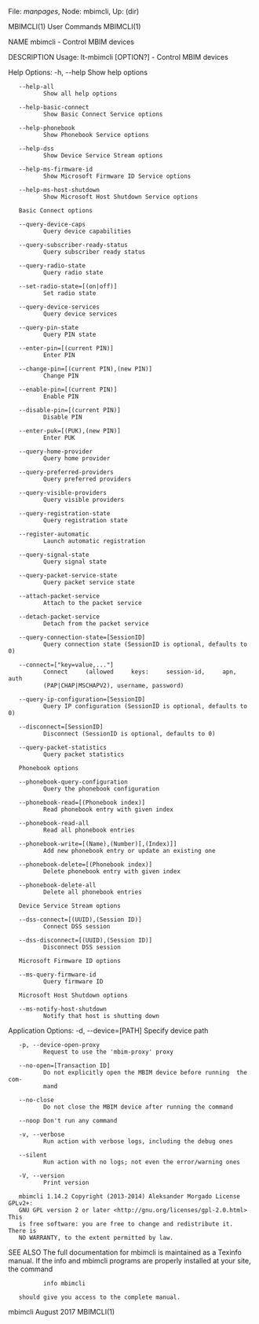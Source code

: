 File: *manpages*,  Node: mbimcli,  Up: (dir)

MBIMCLI(1)                       User Commands                      MBIMCLI(1)



NAME
       mbimcli - Control MBIM devices

DESCRIPTION
   Usage:
              lt-mbimcli [OPTION?] - Control MBIM devices

   Help Options:
       -h, --help
              Show help options

       --help-all
              Show all help options

       --help-basic-connect
              Show Basic Connect Service options

       --help-phonebook
              Show Phonebook Service options

       --help-dss
              Show Device Service Stream options

       --help-ms-firmware-id
              Show Microsoft Firmware ID Service options

       --help-ms-host-shutdown
              Show Microsoft Host Shutdown Service options

       Basic Connect options

       --query-device-caps
              Query device capabilities

       --query-subscriber-ready-status
              Query subscriber ready status

       --query-radio-state
              Query radio state

       --set-radio-state=[(on|off)]
              Set radio state

       --query-device-services
              Query device services

       --query-pin-state
              Query PIN state

       --enter-pin=[(current PIN)]
              Enter PIN

       --change-pin=[(current PIN),(new PIN)]
              Change PIN

       --enable-pin=[(current PIN)]
              Enable PIN

       --disable-pin=[(current PIN)]
              Disable PIN

       --enter-puk=[(PUK),(new PIN)]
              Enter PUK

       --query-home-provider
              Query home provider

       --query-preferred-providers
              Query preferred providers

       --query-visible-providers
              Query visible providers

       --query-registration-state
              Query registration state

       --register-automatic
              Launch automatic registration

       --query-signal-state
              Query signal state

       --query-packet-service-state
              Query packet service state

       --attach-packet-service
              Attach to the packet service

       --detach-packet-service
              Detach from the packet service

       --query-connection-state=[SessionID]
              Query connection state (SessionID is optional, defaults to 0)

       --connect=["key=value,..."]
              Connect     (allowed     keys:     session-id,     apn,     auth
              (PAP|CHAP|MSCHAPV2), username, password)

       --query-ip-configuration=[SessionID]
              Query IP configuration (SessionID is optional, defaults to 0)

       --disconnect=[SessionID]
              Disconnect (SessionID is optional, defaults to 0)

       --query-packet-statistics
              Query packet statistics

       Phonebook options

       --phonebook-query-configuration
              Query the phonebook configuration

       --phonebook-read=[(Phonebook index)]
              Read phonebook entry with given index

       --phonebook-read-all
              Read all phonebook entries

       --phonebook-write=[(Name),(Number)[,(Index)]]
              Add new phonebook entry or update an existing one

       --phonebook-delete=[(Phonebook index)]
              Delete phonebook entry with given index

       --phonebook-delete-all
              Delete all phonebook entries

       Device Service Stream options

       --dss-connect=[(UUID),(Session ID)]
              Connect DSS session

       --dss-disconnect=[(UUID),(Session ID)]
              Disconnect DSS session

       Microsoft Firmware ID options

       --ms-query-firmware-id
              Query firmware ID

       Microsoft Host Shutdown options

       --ms-notify-host-shutdown
              Notify that host is shutting down

   Application Options:
       -d, --device=[PATH]
              Specify device path

       -p, --device-open-proxy
              Request to use the 'mbim-proxy' proxy

       --no-open=[Transaction ID]
              Do not explicitly open the MBIM device before running  the  com‐
              mand

       --no-close
              Do not close the MBIM device after running the command

       --noop Don't run any command

       -v, --verbose
              Run action with verbose logs, including the debug ones

       --silent
              Run action with no logs; not even the error/warning ones

       -V, --version
              Print version

       mbimcli 1.14.2 Copyright (2013-2014) Aleksander Morgado License GPLv2+:
       GNU GPL version 2 or later <http://gnu.org/licenses/gpl-2.0.html>  This
       is free software: you are free to change and redistribute it.  There is
       NO WARRANTY, to the extent permitted by law.

SEE ALSO
       The full documentation for mbimcli is maintained as a  Texinfo  manual.
       If  the  info and mbimcli programs are properly installed at your site,
       the command

              info mbimcli

       should give you access to the complete manual.



mbimcli                           August 2017                       MBIMCLI(1)
